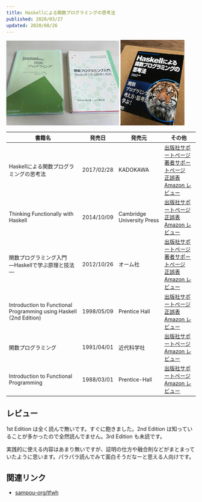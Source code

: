 ```yaml
---
title: Haskellによる関数プログラミングの思考法
published: 2020/03/27
updated: 2020/08/26
---
```


<img src="/images/books/func-intro.jpg" alt="関数プログラミング入門 ―Haskellで学ぶ原理と技法― 表紙" width="300px">
<img src="/images/books/tfwh.jpg" alt="Haskellによる関数プログラミングの思考法 表紙" width="170px">

書籍名           | 発売日  | 発売元    | その他
-----------------|------|-----------|----------
Haskellによる関数プログラミングの思考法 | 2017/02/28 | KADOKAWA | [出版社サポートページ][ja-support-3rd]<br>[著者サポートページ][ja-support2-3rd]<br>[正誤表][ja-errata-3rd]<br>[Amazon レビュー][ja-review-3rd]
Thinking Functionally with Haskell | 2014/10/09 | Cambridge University Press | [出版社サポートページ][en-support]<br>[正誤表][en-errata-3rd]<br>[Amazon レビュー][en-review-3rd]
関数プログラミング入門<br>―Haskellで学ぶ原理と技法― | 2012/10/26 | オーム社 | [出版社サポートページ][ja-support-2nd]<br>[著者サポートページ][ja-support2-2nd]<br>[正誤表][ja-errata-2nd]<br>[Amazon レビュー][ja-review-2nd]
Introduction to Functional Programming using Haskell (2nd Edition) | 1998/05/09 | Prentice Hall | [出版社サポートページ][en-support]<br>[正誤表][en-errata-2nd]<br>[Amazon レビュー][en-review-2nd]
関数プログラミング | 1991/04/01 | 近代科学社 | [出版社サポートページ][ja-support-1st]<br>[Amazon レビュー][ja-review-1st]
Introduction to Functional Programming | 1988/03/01 | Prentice-Hall | [出版社サポートページ][en-support]<br>[Amazon レビュー][en-review-1st]

## レビュー

1st Edition は全く読んで無いです。すぐに飽きました。2nd Edition は知っていることが多かったので全然読んでません。3rd Edition も未読です。

実践的に使える内容はあまり無いですが、証明の仕方や融合則などがまとまっていたように思います。パラパラ読んでみて面白そうだなーと思える人向けです。

## 関連リンク

- [sampou-org/tfwh](https://github.com/sampou-org/tfwh)

[ja-support-1st]: https://www.kindaikagaku.co.jp/information/kd0181.htm
[ja-support-2nd]: https://www.ohmsha.co.jp/book/9784274068966/
[ja-support2-2nd]: http://ifph.sampou.org/
[ja-support-3rd]: https://asciidwango.jp/post/157185312025/haskell%E3%81%AB%E3%82%88%E3%82%8B%E9%96%A2%E6%95%B0%E3%83%97%E3%83%AD%E3%82%B0%E3%83%A9%E3%83%9F%E3%83%B3%E3%82%B0%E3%81%AE%E6%80%9D%E8%80%83%E6%B3%95
[ja-support2-3rd]: http://tfwh.sampou.org/
[ja-errata-2nd]: http://ifph.sampou.org/errata.html
[ja-errata-3rd]: http://tfwh.sampou.org/errata.html
[ja-review-1st]: https://www.amazon.co.jp/product-reviews/4764901811/
[ja-review-2nd]: https://www.amazon.co.jp/product-reviews/427406896X/
[ja-review-3rd]: https://www.amazon.co.jp/product-reviews/4048930532/

[en-support]: http://www.cs.ox.ac.uk/publications/books/functional/
[en-errata-2nd]: https://www.cs.ox.ac.uk/publications/books/functional/errata2e.pdf
[en-errata-3rd]: https://www.cs.ox.ac.uk/publications/books/functional/errata.html
[en-review-1st]: https://www.amazon.com/product-reviews/B019TLUARI/
[en-review-2nd]: https://www.amazon.com/product-reviews/0134843460/
[en-review-3rd]: https://www.amazon.com/product-reviews/B00O0RKGTO/